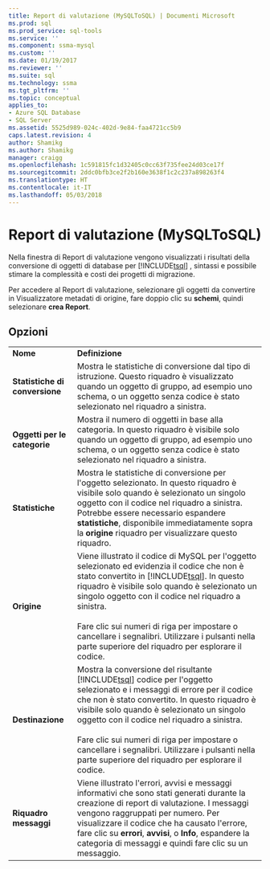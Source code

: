```yaml
---
title: Report di valutazione (MySQLToSQL) | Documenti Microsoft
ms.prod: sql
ms.prod_service: sql-tools
ms.service: ''
ms.component: ssma-mysql
ms.custom: ''
ms.date: 01/19/2017
ms.reviewer: ''
ms.suite: sql
ms.technology: ssma
ms.tgt_pltfrm: ''
ms.topic: conceptual
applies_to:
- Azure SQL Database
- SQL Server
ms.assetid: 5525d989-024c-402d-9e84-faa4721cc5b9
caps.latest.revision: 4
author: Shamikg
ms.author: Shamikg
manager: craigg
ms.openlocfilehash: 1c591815fc1d32405c0cc63f735fee24d03ce17f
ms.sourcegitcommit: 2ddc0bfb3ce2f2b160e3638f1c2c237a898263f4
ms.translationtype: HT
ms.contentlocale: it-IT
ms.lasthandoff: 05/03/2018
---
```

# <a name="assessment-report-mysqltosql"></a>Report di valutazione (MySQLToSQL)
Nella finestra di Report di valutazione vengono visualizzati i risultati della conversione di oggetti di database per [!INCLUDE[tsql](../../includes/tsql_md.md)] , sintassi e possibile stimare la complessità e costi dei progetti di migrazione.  
  
Per accedere al Report di valutazione, selezionare gli oggetti da convertire in Visualizzatore metadati di origine, fare doppio clic su **schemi**, quindi selezionare **crea Report**.  
  
## <a name="options"></a>Opzioni  
  
|||  
|-|-|  
|**Nome**|**Definizione**|  
|**Statistiche di conversione**|Mostra le statistiche di conversione dal tipo di istruzione. Questo riquadro è visualizzato quando un oggetto di gruppo, ad esempio uno schema, o un oggetto senza codice è stato selezionato nel riquadro a sinistra.|  
|**Oggetti per le categorie**|Mostra il numero di oggetti in base alla categoria. In questo riquadro è visibile solo quando un oggetto di gruppo, ad esempio uno schema, o un oggetto senza codice è stato selezionato nel riquadro a sinistra.|  
|**Statistiche**|Mostra le statistiche di conversione per l'oggetto selezionato. In questo riquadro è visibile solo quando è selezionato un singolo oggetto con il codice nel riquadro a sinistra. Potrebbe essere necessario espandere **statistiche**, disponibile immediatamente sopra la **origine** riquadro per visualizzare questo riquadro.|  
|**Origine**|Viene illustrato il codice di MySQL per l'oggetto selezionato ed evidenzia il codice che non è stato convertito in [!INCLUDE[tsql](../../includes/tsql_md.md)]. In questo riquadro è visibile solo quando è selezionato un singolo oggetto con il codice nel riquadro a sinistra.<br /><br />Fare clic sui numeri di riga per impostare o cancellare i segnalibri. Utilizzare i pulsanti nella parte superiore del riquadro per esplorare il codice.|  
|**Destinazione**|Mostra la conversione del risultante [!INCLUDE[tsql](../../includes/tsql_md.md)] codice per l'oggetto selezionato e i messaggi di errore per il codice che non è stato convertito. In questo riquadro è visibile solo quando è selezionato un singolo oggetto con il codice nel riquadro a sinistra.<br /><br />Fare clic sui numeri di riga per impostare o cancellare i segnalibri. Utilizzare i pulsanti nella parte superiore del riquadro per esplorare il codice.|  
|**Riquadro messaggi**|Viene illustrato l'errori, avvisi e messaggi informativi che sono stati generati durante la creazione di report di valutazione. I messaggi vengono raggruppati per numero. Per visualizzare il codice che ha causato l'errore, fare clic su **errori**, **avvisi**, o **Info**, espandere la categoria di messaggi e quindi fare clic su un messaggio.|  
  
